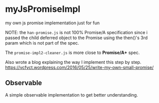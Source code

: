 # myJsPromiseImpl
my own js promise implementation just for fun

NOTE: the `han-promise.js` is not 100% Promise/A specification since i passed the child deferred object to the Promise using the then()'s 3rd param which is not part of the spec.

The `promise-impl2-cleaner.js` is more close to **Promise/A+** spec.

Also wrote a blog explaining the way I implement this step by step.  https://vcfvct.wordpress.com/2016/05/25/write-my-own-small-promise/

## Observable
A simple observable implementation to get better understanding.